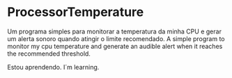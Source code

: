 # ProcessorTemperature
Um programa simples para monitorar a temperatura da minha CPU e gerar um alerta sonoro quando atingir o limite recomendado.
A simple program to monitor my cpu temperature and generate an audible alert when it reaches the recommended threshold.

Estou aprendendo.
I´m learning.
